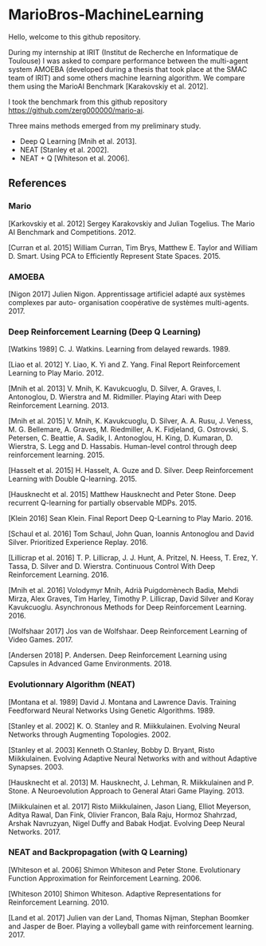 # MarioBros-MachineLearning

Hello, welcome to this github repository. 

During my internship at IRIT (Institut de Recherche en Informatique de Toulouse) I was asked to compare performance between the multi-agent system AMOEBA (developed during a thesis that took place at the SMAC team of IRIT) and some others machine learning algorithm.
We compare them using the MarioAI Benchmark [Karakovskiy et al. 2012].

I took the benchmark from this github repository https://github.com/zerg000000/mario-ai.

Three mains methods emerged from my preliminary study.
* Deep Q Learning [Mnih et al. 2013].
* NEAT [Stanley et al. 2002].
* NEAT + Q [Whiteson et al. 2006].

## References

### Mario
[Karkovskiy et al. 2012] Sergey Karakovskiy and Julian Togelius.  The Mario AI Benchmark and 	Competitions. 2012.

[Curran et al. 2015] William Curran, Tim Brys, Matthew E. Taylor and William D. Smart.  Using 	PCA to Efficiently Represent State Spaces. 2015.

### AMOEBA
[Nigon 2017] Julien Nigon.  Apprentissage artificiel adapté aux systèmes complexes par auto-	organisation coopérative de systèmes multi-agents. 2017.

### Deep Reinforcement Learning (Deep Q Learning)
[Watkins 1989] C. J. Watkins.  Learning from delayed rewards. 1989.

[Liao et al. 2012] Y. Liao, K. Yi and Z. Yang.  Final Report Reinforcement Learning to Play Mario. 	2012.

[Mnih et al. 2013] V. Mnih, K. Kavukcuoglu, D. Silver, A. Graves, I. Antonoglou, D. Wierstra and 	M. Ridmiller. 	Playing Atari with Deep Reinforcement Learning. 2013.

[Mnih et al. 2015] V. Mnih, K. Kavukcuoglu, D. Silver, A. A. Rusu, J. Veness, M. G. Bellemare, A. 	Graves, M. Riedmiller, A. K. Fidjeland, G. Ostrovski, S. Petersen, C. Beattie, A. Sadik, I. 	Antonoglou, H. King, D. Kumaran, D. Wierstra, S. Legg and D. Hassabis.  Human-level control 	through deep reinforcement learning. 2015.

[Hasselt et al. 2015] H. Hasselt, A. Guze and D. Silver.  Deep Reinforcement Learning with Double 	Q-learning. 2015.

[Hausknecht et al. 2015] Matthew Hausknecht and Peter Stone.  Deep recurrent Q-learning for 	partially observable MDPs. 2015.

[Klein 2016] Sean Klein.  Final Report Deep Q-Learning to Play Mario. 2016.

[Schaul et al. 2016] Tom Schaul, John Quan, Ioannis Antonoglou and David Silver.  Prioritized 	Experience Replay. 	2016.

[Lillicrap et al. 2016] T. P. Lillicrap, J. J. Hunt, A. Pritzel, N. Heess, T. Erez, Y. Tassa, D. Silver and 	D. Wierstra.  Continuous Control With Deep Reinforcement Learning. 2016.

[Mnih et al. 2016] Volodymyr Mnih, Adrià Puigdomènech Badia, Mehdi Mirza, Alex Graves, Tim 	Harley, Timothy P. Lillicrap, David Silver and Koray Kavukcuoglu.  Asynchronous Methods for 	Deep Reinforcement Learning. 2016.

[Wolfshaar 2017] Jos van de Wolfshaar.  Deep Reinforcement Learning of Video Games. 2017.

[Andersen 2018] P. Andersen.  Deep Reinforcement Learning using Capsules in Advanced Game 	Environments. 2018.

### Evolutionnary Algorithm (NEAT)
[Montana et al. 1989] David J. Montana and Lawrence Davis.  Training Feedforward Neural 	Networks Using Genetic Algorithms. 1989.

[Stanley et al. 2002] K. O. Stanley and R. Miikkulainen.  Evolving Neural Networks through 	Augmenting Topologies. 2002.

[Stanley et al. 2003] Kenneth O.Stanley, Bobby D. Bryant, Risto Miikkulainen.  Evolving Adaptive 	Neural Networks with and without Adaptive Synapses. 2003.

[Hausknecht et al. 2013] M. Hausknecht, J. Lehman, R. Miikkulainen and P. Stone.  A 	Neuroevolution Approach to 	General Atari Game Playing. 2013.

[Miikkulainen et al. 2017] Risto Miikkulainen, Jason Liang, Elliot Meyerson, Aditya Rawal, Dan 	Fink, Olivier Francon, Bala Raju, Hormoz Shahrzad, Arshak Navruzyan, Nigel Duffy and Babak 	Hodjat.  Evolving Deep Neural Networks. 2017.

### NEAT and Backpropagation (with Q Learning)
[Whiteson et al. 2006] Shimon Whiteson and Peter Stone.  Evolutionary Function Approximation 	for Reinforcement Learning. 2006.

[Whiteson 2010] Shimon Whiteson.  Adaptive Representations for Reinforcement Learning. 2010.

[Land et al. 2017] Julien van der Land, Thomas Nijman, Stephan Boomker and Jasper de Boer.  	Playing a volleyball game with reinforcement learning. 2017.
